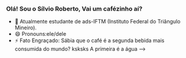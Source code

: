 ### Olá! Sou o Sílvio Roberto, Vai um cafézinho aí?

- 🌱 Atualmente estudante de ads-IFTM (Instituto Federal do Triângulo Mineiro).
- 😄 Pronouns:ele/dele
- ⚡ Fato Engraçado: Sábia que o café é a segunda bebida mais consumida do mundo? ksksks A primeira é a água
-->
